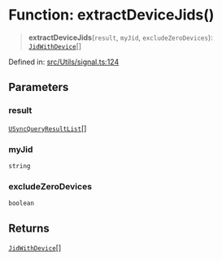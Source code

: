 # Function: extractDeviceJids()

> **extractDeviceJids**(`result`, `myJid`, `excludeZeroDevices`): [`JidWithDevice`](../type-aliases/JidWithDevice.md)[]

Defined in: [src/Utils/signal.ts:124](https://github.com/Fokusdotid/bail/blob/99acc683da8779d62a0509bb4108fdb35cb2b061/src/Utils/signal.ts#L124)

## Parameters

### result

[`USyncQueryResultList`](../type-aliases/USyncQueryResultList.md)[]

### myJid

`string`

### excludeZeroDevices

`boolean`

## Returns

[`JidWithDevice`](../type-aliases/JidWithDevice.md)[]
